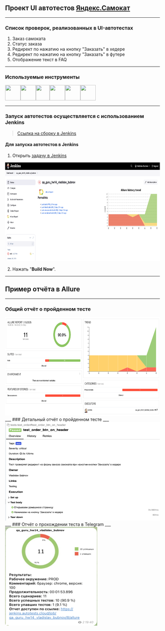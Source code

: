 ## Проект UI автотестов <a target="_blank" href="https://qa-scooter.praktikum-services.ru ">Яндекс.Самокат</a>
___
### Список проверок, реализованных в UI-автотестах
1. Заказ самоката
2. Статус заказа
3. Редирект по нажатию на кнопку "Заказать" в хедере
4. Редирект по нажатию на кнопку "Заказать" в футере
5. Отображение текст в FAQ 
___
### Используемые инструменты
<img src="https://upload.wikimedia.org/wikipedia/commons/thumb/c/c3/Python-logo-notext.svg/1200px-Python-logo-notext.svg.png" height="50" width="50" /><img src="https://testirovshik.com/wp-content/uploads/2023/06/selenium-logo.png" height="50" width="50" /><img src="https://upload.wikimedia.org/wikipedia/commons/thumb/e/e9/Jenkins_logo.svg/1483px-Jenkins_logo.svg.png" height="50" width="45" /><img src="https://avatars.githubusercontent.com/u/5879127?s=200&v=4" height="50" width="50" /><img src="https://upload.wikimedia.org/wikipedia/commons/thumb/5/5c/Telegram_Messenger.png/800px-Telegram_Messenger.png" height="50" width="50" /><img src="https://aerokube.com/img/aerokube_logo.svg" height="50" width="50" />

___
### Запуск автотестов осуществляется с использованием Jenkins
> [Ссылка на сборку в Jenkins](https://jenkins.autotests.cloud/job/qa_guru_hw14_vladislav_bubnov/)

#### Для запуска автотестов в Jenkins
1. Открыть [задачу в Jenkins](https://jenkins.autotests.cloud/job/qa_guru_hw14_vladislav_bubnov/)

<img src="https://github.com/vladbubnov/jpeg/blob/main/image.png" width="630" height="320"/>

2. Нажать "**Build Now**".

---
## Пример отчёта в Allure
___
### Общий отчёт о пройденном тесте
<img src="https://github.com/vladbubnov/jpeg/blob/main/Снимок экрана 2025-01-15 в 19.51.00.png" width="630" height="320"/>
___
### Детальный отчёт о пройденном тесте
___
<img src="https://github.com/vladbubnov/jpeg/blob/main/Снимок экрана 2025-01-15 в 19.50.47.png" width="630" height="320"/>
___
### Отчёт о прохождении теста в Telegram
___
<img src="https://github.com/vladbubnov/jpeg/blob/main/Снимок экрана 2025-01-15 в 19.51.24.png" width="300" height="320"/>
